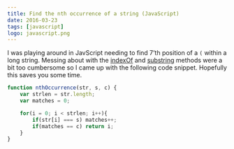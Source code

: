 ```yaml
---
title: Find the nth occurrence of a string (JavaScript)
date: 2016-03-23
tags: [javascript]
logo: javascript.png
---
```

I was playing around in JavScript needing to find 7’th position of a `(` within a long string. Messing about with the [indexOf](https://www.w3schools.com/jsref/jsref_indexof.asp) and [substring](https://www.w3schools.com/jsref/jsref_substring.asp) methods were a bit too cumbersome so I came up with the following code snippet. Hopefully this saves you some time.

```js
function nthOccurrence(str, s, c) {
    var strlen = str.length;
    var matches = 0;

    for(i = 0; i < strlen; i++){
        if(str[i] === s) matches++;
        if(matches == c) return i;
    }
}
```
